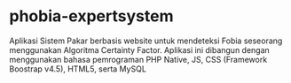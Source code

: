 # phobia-expertsystem
Aplikasi Sistem Pakar berbasis website untuk mendeteksi Fobia seseorang menggunakan Algoritma Certainty Factor. Aplikasi ini dibangun dengan menggunakan bahasa pemrograman PHP Native, JS, CSS (Framework Boostrap v4.5), HTML5, serta MySQL
